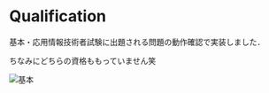 # Qualification

基本・応用情報技術者試験に出題される問題の動作確認で実装しました．

ちなみにどちらの資格ももっていません笑

![基本](https://user-images.githubusercontent.com/75316867/104094011-a41df000-52d1-11eb-9b14-a595c65c272b.jpg)
